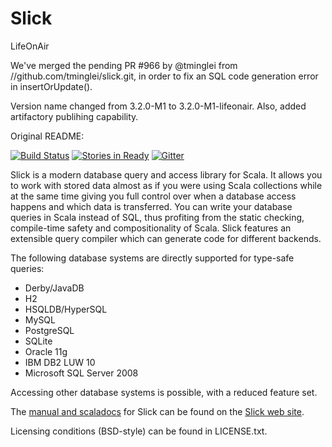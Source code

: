 Slick
=====


LifeOnAir

We've merged the pending PR #966 by @tminglei from //github.com/tminglei/slick.git, in order to fix an SQL code generation error in insertOrUpdate().

Version name changed from 3.2.0-M1 to 3.2.0-M1-lifeonair. Also, added artifactory publihing capability.


Original README:




[![Build Status](https://travis-ci.org/slick/slick.png?branch=3.1)](https://travis-ci.org/slick/slick) [![Stories in Ready](https://badge.waffle.io/slick/slick.png?label=1%20-%20Ready)](https://waffle.io/slick/slick) [![Gitter](https://badges.gitter.im/Join%20Chat.svg)](https://gitter.im/slick/slick?utm_source=badge&utm_medium=badge&utm_campaign=pr-badge)

Slick is a modern database query and access library for Scala. It allows you
to work with stored data almost as if you were using Scala collections while
at the same time giving you full control over when a database access happens
and which data is transferred. You can write your database queries in Scala
instead of SQL, thus profiting from the static checking, compile-time safety
and compositionality of Scala. Slick features an extensible query compiler
which can generate code for different backends.

The following database systems are directly supported for type-safe queries:

- Derby/JavaDB
- H2
- HSQLDB/HyperSQL
- MySQL
- PostgreSQL
- SQLite
- Oracle 11g
- IBM DB2 LUW 10
- Microsoft SQL Server 2008

Accessing other database systems is possible, with a reduced feature set.

The [manual and scaladocs](http://slick.typesafe.com/docs/) for Slick can be
found on the [Slick web site](http://slick.typesafe.com/).

Licensing conditions (BSD-style) can be found in LICENSE.txt.
